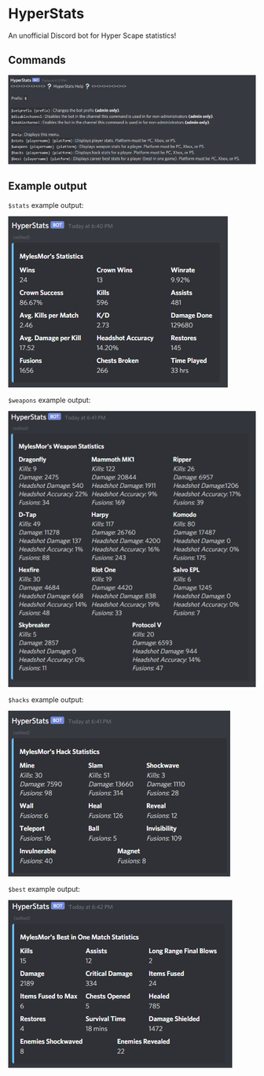 # HyperStats
An unofficial Discord bot for Hyper Scape statistics!

## Commands

![Commands](https://github.com/MylesMor/HyperStats/blob/master/images/commands.png?raw=true)


## Example output

`$stats` example output:

![Stats](https://github.com/MylesMor/HyperStats/blob/master/images/stats.png?raw=true)

`$weapons` example output:

![Stats](https://github.com/MylesMor/HyperStats/blob/master/images/weapons.png?raw=true)

`$hacks` example output:

![Stats](https://github.com/MylesMor/HyperStats/blob/master/images/hacks.png?raw=true)

`$best` example output:

![Stats](https://github.com/MylesMor/HyperStats/blob/master/images/best.png?raw=true)
